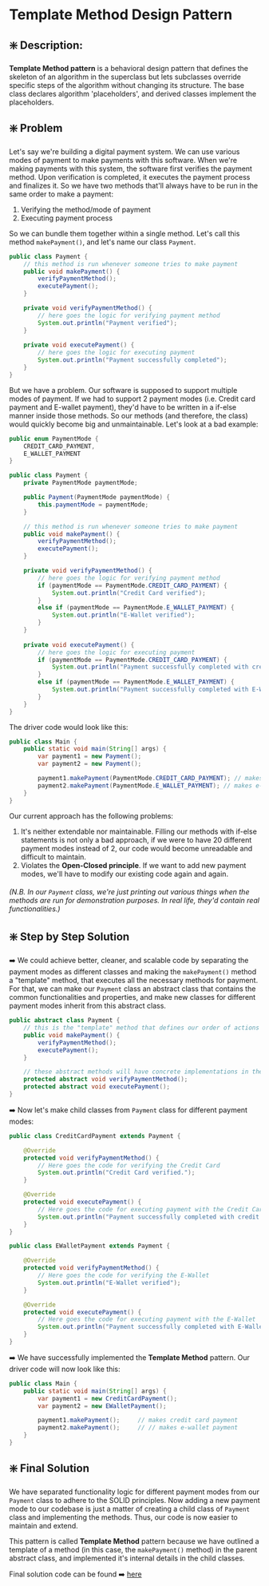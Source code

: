 # Template Method Design Pattern

## ❇️ Description:
**Template Method pattern** is a behavioral design pattern that defines the skeleton of an algorithm in the superclass but lets subclasses override specific steps of the algorithm without changing its structure. The base class declares algorithm 'placeholders', and derived classes implement the placeholders.


## ❇️ Problem
Let's say we're building a digital payment system. We can use various modes of payment to make payments with this software. When we're making payments with this system, the software first verifies the payment method. Upon verification is completed, it executes the payment process and finalizes it. So we have two methods that'll always have to be run in the same order to make a payment:
1. Verifying the method/mode of payment
2. Executing payment process

So we can bundle them together within a single method. Let's call this method `makePayment()`, and let's name our class `Payment`.
```java
public class Payment {
    // this method is run whenever someone tries to make payment
    public void makePayment() {
        verifyPaymentMethod();
        executePayment();
    }

    private void verifyPaymentMethod() {
        // here goes the logic for verifying payment method
        System.out.println("Payment verified");
    }
    
    private void executePayment() {
        // here goes the logic for executing payment
        System.out.println("Payment successfully completed");
    }
}
```
But we have a problem. Our software is supposed to support multiple modes of payment. If we had to support 2 payment modes (i.e. Credit card payment and E-wallet payment), they'd have to be written in a if-else manner inside those methods. So our methods (and therefore, the class) would quickly become big and unmaintainable. Let's look at a bad example:

```java
public enum PaymentMode {
    CREDIT_CARD_PAYMENT,
    E_WALLET_PAYMENT
}

public class Payment {
    private PaymentMode paymentMode;

    public Payment(PaymentMode paymentMode) {
        this.paymentMode = paymentMode;
    }

    // this method is run whenever someone tries to make payment
    public void makePayment() {
        verifyPaymentMethod();
        executePayment();
    }

    private void verifyPaymentMethod() {
        // here goes the logic for verifying payment method
        if (paymentMode == PaymentMode.CREDIT_CARD_PAYMENT) {
            System.out.println("Credit Card verified");
        }
        else if (paymentMode == PaymentMode.E_WALLET_PAYMENT) {
            System.out.println("E-Wallet verified");
        }
    }
    
    private void executePayment() {
        // here goes the logic for executing payment
        if (paymentMode == PaymentMode.CREDIT_CARD_PAYMENT) {
            System.out.println("Payment successfully completed with credit card");
        }
        else if (paymentMode == PaymentMode.E_WALLET_PAYMENT) {
            System.out.println("Payment successfully completed with E-Wallet");
        }
    }
}
```
The driver code would look like this:
```java
public class Main {
    public static void main(String[] args) {
        var payment1 = new Payment();
        var payment2 = new Payment();

        payment1.makePayment(PaymentMode.CREDIT_CARD_PAYMENT); // makes credit card payment
        payment2.makePayment(PaymentMode.E_WALLET_PAYMENT); // makes e-wallet payment
    }
}
```
Our current approach has the following problems:
1. It's neither extendable nor maintainable. Filling our methods with if-else statements is not only a bad approach, if we were to have 20 different payment modes instead of 2, our code would become unreadable and difficult to maintain.
2. Violates the **Open-Closed principle**. If we want to add new payment modes, we'll have to modify our existing code again and again. 

###### _(N.B. In our `Payment` class, we're just printing out various things when the methods are run for demonstration purposes. In real life, they'd contain real functionalities.)_


## ❇️ Step by Step Solution
➡️ We could achieve better, cleaner, and scalable code by separating the payment modes as different classes and making the `makePayment()` method a "template" method, that executes all the necessary methods for payment. For that, we can make our `Payment` class an abstract class that contains the common functionalities and properties, and make new classes for different payment modes inherit from this abstract class.
```java
public abstract class Payment {
    // this is the "template" method that defines our order of actions
    public void makePayment() {
        verifyPaymentMethod();
        executePayment();
    }

    // these abstract methods will have concrete implementations in the classes that inherit from "Payment" class
    protected abstract void verifyPaymentMethod();
    protected abstract void executePayment();
}
```


➡️ Now let's make child classes from `Payment` class for different payment modes:
```java
public class CreditCardPayment extends Payment {

    @Override
    protected void verifyPaymentMethod() {
        // Here goes the code for verifying the Credit Card
        System.out.println("Credit Card verified.");
    }

    @Override
    protected void executePayment() {
        // Here goes the code for executing payment with the Credit Card
        System.out.println("Payment successfully completed with credit card.");
    }
}
```
```java
public class EWalletPayment extends Payment {

    @Override
    protected void verifyPaymentMethod() {
        // Here goes the code for verifying the E-Wallet
        System.out.println("E-Wallet verified");
    }

    @Override
    protected void executePayment() {
        // Here goes the code for executing payment with the E-Wallet
        System.out.println("Payment successfully completed with E-Wallet");
    }
}
```

➡️ We have successfully implemented the **Template Method** pattern. Our driver code will now look like this:
```java
public class Main {
    public static void main(String[] args) {
        var payment1 = new CreditCardPayment();
        var payment2 = new EWalletPayment();

        payment1.makePayment();     // makes credit card payment
        payment2.makePayment();     // // makes e-wallet payment
    }
}
```


## ❇️ Final Solution
We have separated functionality logic for different payment modes from our `Payment` class to adhere to the SOLID principles. Now adding a new payment mode to our codebase is just a matter of creating a child class of `Payment` class and implementing the methods. Thus, our code is now easier to maintain and extend.

This pattern is called **Template Method** pattern because we have outlined a template of a method (in this case, the `makePayment()` method) in the parent abstract class, and implemented it's internal details in the child classes.


Final solution code can be found ➡️ [here](https://github.com/TahsinTunan/Design-Patterns-in-Java/tree/main/Design%20Patterns/Behavioral/TemplateMethod/Code)
